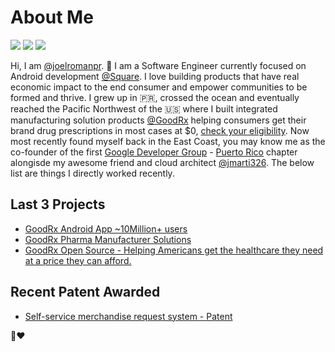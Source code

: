 # About Me
[![](https://img.shields.io/badge/Github-%40joelromanpr-brightgreen)](https://github.com/joelromanpr) [![](https://img.shields.io/badge/Twitter-%40joelromanpr1-blue)](https://twitter.com/joelromanpr1) [![](https://img.shields.io/badge/Linked-in-blue)](https://www.linkedin.com/in/joelromanpr)   

Hi, I am [@joelromanpr](https://github.com/joelromanpr). 👋 I am a Software Engineer currently focused on Android development [@Square](https://github.com/square). I love building products that have real economic impact to the end consumer and empower communities to be formed and thrive. I grew up in 🇵🇷, crossed the ocean and eventually reached the Pacific Northwest of the  🇺🇸 where I built integrated manufacturing solution products [@GoodRx](https://github.com/goodrx) helping consumers get their brand drug prescriptions in most cases at $0, [check your eligibility](https://www.goodrx.com/jardiance). Now most recently found myself back in the East Coast, you may know me as the co-founder of the first [Google Developer Group](https://gdg.community.dev/) - [Puerto Rico](https://github.com/gdgpuertorico) chapter alongisde my awesome friend and cloud architect [@jmarti326](https://github.com/jmarti326). The below list are things I directly worked recently.

## Last 3 Projects
* [GoodRx Android App ~10Million+ users](https://play.google.com/store/apps/details?id=com.goodrx)
* [GoodRx Pharma Manufacturer Solutions](https://investors.goodrx.com/static-files/f0ec58a3-9f07-4d5c-8a80-286c55d64174)
* [GoodRx Open Source - Helping Americans get the healthcare they need at a price they can afford.](https://github.com/goodrx)
## Recent Patent Awarded
* [Self-service merchandise request system - Patent](https://patents.justia.com/inventor/joel-roman-sosa-rivera)

🚀❤️
